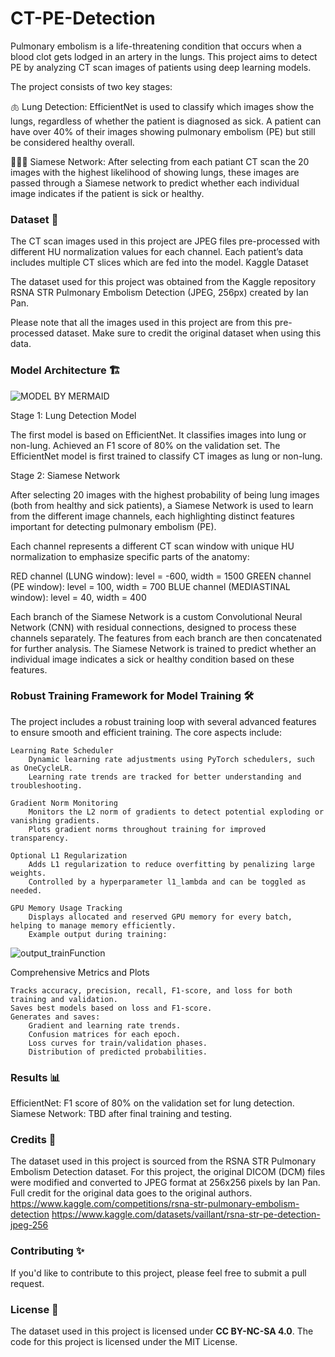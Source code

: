 # CT-PE-Detection
Pulmonary embolism is a life-threatening condition that occurs when a blood clot gets lodged in an artery in the lungs. This project aims to detect PE by analyzing CT scan images of patients using deep learning models.

The project consists of two key stages:

  🫁 Lung Detection: EfficientNet is used to classify which images show the lungs, regardless of whether the patient is diagnosed as sick. A patient can have over 40% of their images showing pulmonary embolism (PE) but still be considered healthy overall.

  🤖🤖🤖 Siamese Network: After selecting from each patiant CT scan the 20 images with the highest likelihood of showing lungs, these images are passed through a Siamese network to predict whether each individual image indicates if the patient is sick or healthy.
  

### Dataset 📂

The CT scan images used in this project are JPEG files pre-processed with different HU normalization values for each channel. Each patient’s data includes multiple CT slices which are fed into the model.
Kaggle Dataset

The dataset used for this project was obtained from the Kaggle repository RSNA STR Pulmonary Embolism Detection (JPEG, 256px) created by Ian Pan.

Please note that all the images used in this project are from this pre-processed dataset. Make sure to credit the original dataset when using this data.

### Model Architecture 🏗️

![MODEL BY MERMAID](https://github.com/user-attachments/assets/b9e15740-5747-4551-aa54-4064b2f7b805)

Stage 1: Lung Detection Model

The first model is based on EfficientNet.
It classifies images into lung or non-lung.
Achieved an F1 score of 80% on the validation set.
The EfficientNet model is first trained to classify CT images as lung or non-lung.

Stage 2: Siamese Network

After selecting 20 images with the highest probability of being lung images (both from healthy and sick patients), a Siamese Network is used to learn from the different image channels, each highlighting distinct features important for detecting pulmonary embolism (PE).

Each channel represents a different CT scan window with unique HU normalization to emphasize specific parts of the anatomy:

RED channel (LUNG window): level = -600, width = 1500
GREEN channel (PE window): level = 100, width = 700
BLUE channel (MEDIASTINAL window): level = 40, width = 400

Each branch of the Siamese Network is a custom Convolutional Neural Network (CNN) with residual connections, designed to process these channels separately. The features from each branch are then concatenated for further analysis. The Siamese Network is trained to predict whether an individual image indicates a sick or healthy condition based on these features.

### Robust Training Framework for Model Training 🛠️

The project includes a robust training loop with several advanced features to ensure smooth and efficient training. The core aspects include:

    Learning Rate Scheduler
        Dynamic learning rate adjustments using PyTorch schedulers, such as OneCycleLR.
        Learning rate trends are tracked for better understanding and troubleshooting.

    Gradient Norm Monitoring
        Monitors the L2 norm of gradients to detect potential exploding or vanishing gradients.
        Plots gradient norms throughout training for improved transparency.

    Optional L1 Regularization
        Adds L1 regularization to reduce overfitting by penalizing large weights.
        Controlled by a hyperparameter l1_lambda and can be toggled as needed.

    GPU Memory Usage Tracking
        Displays allocated and reserved GPU memory for every batch, helping to manage memory efficiently.
        Example output during training:
        
![output_trainFunction](https://github.com/user-attachments/assets/047f3bfb-a57f-4470-b8f6-5af36c083724)


Comprehensive Metrics and Plots

    Tracks accuracy, precision, recall, F1-score, and loss for both training and validation.
    Saves best models based on loss and F1-score.
    Generates and saves:
        Gradient and learning rate trends.
        Confusion matrices for each epoch.
        Loss curves for train/validation phases.
        Distribution of predicted probabilities.

        
### Results 📊

EfficientNet: F1 score of 80% on the validation set for lung detection.
Siamese Network: TBD after final training and testing.


### Credits 🙌

The dataset used in this project is sourced from the RSNA STR Pulmonary Embolism Detection dataset. For this project, the original DICOM (DCM) files were modified and converted to JPEG format at 256x256 pixels by Ian Pan. Full credit for the original data goes to the original authors.
https://www.kaggle.com/competitions/rsna-str-pulmonary-embolism-detection
https://www.kaggle.com/datasets/vaillant/rsna-str-pe-detection-jpeg-256

### Contributing ✨

If you'd like to contribute to this project, please feel free to submit a pull request.

### License 📜

The dataset used in this project is licensed under **CC BY-NC-SA 4.0**. The code for this project is licensed under the MIT License.
